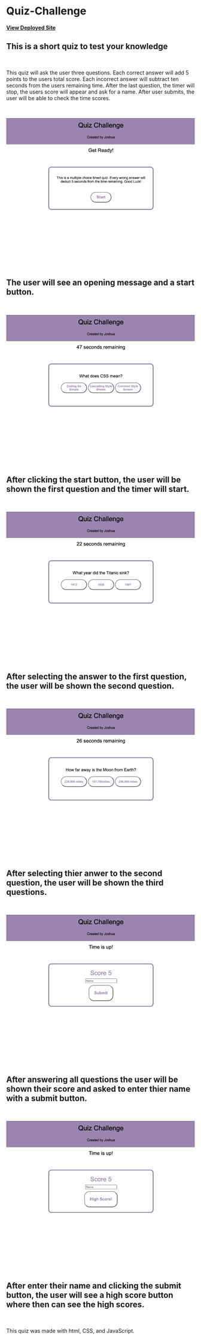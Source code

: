 # Quiz-Challenge

**[View Deployed Site](https://joshf2797.github.io/Qiuz-Challenge/)**

## This is a short quiz to test your knowledge

<br>

 This quiz will ask the user three questions. Each correct answer will add 5 points to the users total score. Each incorrect answer will subtract ten seconds from the users remaining time. After the last question, the timer will stop, the users score will appear and ask for a name. After user submits, the user will be able to check the time scores.

<br>

![Opening Message](assets/images/ScreenshotOpen.png)

## The user will see an opening message and a start button.

<br>

![First Question](assets/images/Screenshotq1.png)

## After clicking the start button, the user will be shown the first question and the timer will start.

<br>

![Second Question](assets/images/Screenshotq2.png)

## After selecting the answer to the first question, the user will be shown the second question.

<br>

![Third Question](assets/images/Screenshotq3.png)

## After selecting thier anwer to the second question, the user will be shown the third questions.

<br>

![Score Page](assets/images/ScreenshotSubmit.png)

## After answering all questions the user will be shown their score and asked to enter thier name with a submit button.

<br>

![High Score](assets/images/ScreenshotHigh.png)

## After enter their name and clicking the submit button, the user will see a high score button where then can see the high scores.

<br>

This quiz was made with html, CSS, and JavaScript.